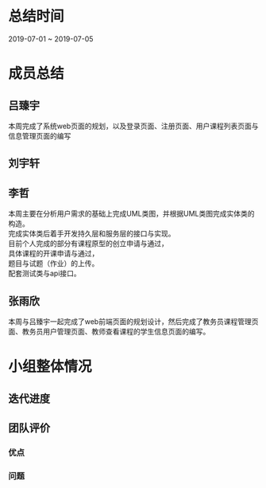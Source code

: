 # 总结时间
2019-07-01 ~ 2019-07-05

# 成员总结
## 吕臻宇
本周完成了系统web页面的规划，以及登录页面、注册页面、用户课程列表页面与信息管理页面的编写

## 刘宇轩

## 李哲
本周主要在分析用户需求的基础上完成UML类图，并根据UML类图完成实体类的构造。  
完成实体类后着手开发持久层和服务层的接口与实现。  
目前个人完成的部分有课程原型的创立申请与通过，  
具体课程的开课申请与通过，  
题目与试题（作业）的上传。  
配套测试类与api接口。  
## 张雨欣
本周与吕臻宇一起完成了web前端页面的规划设计，然后完成了教务员课程管理页面、教务员用户管理页面、教师查看课程的学生信息页面的编写。


# 小组整体情况
## 迭代进度

## 团队评价
### 优点

### 问题
